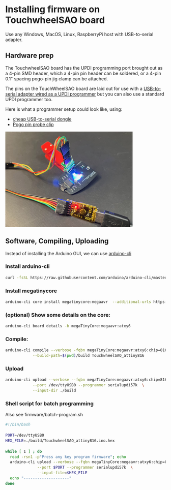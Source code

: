 
# Installing firmware on TouchwheelSAO board

Use any Windows, MacOS, Linux, RaspberryPi host with USB-to-serial adapter.

## Hardware prep

The TouchwheelSAO board has the UPDI programming port brought out as a 4-pin
SMD header, which a 4-pin pin header can be soldered, or a 4-pin 0.1" spacing
pogo-pin jig clamp can be attached.

The pins on the TouchWheelSAO board are laid out for use with a
[USB-to-serial adapter wired as a UPDI programmer](https://learn.adafruit.com/adafruit-attiny817-seesaw/advanced-reprogramming-with-updi)
but you can also use a standard UPDI programmer too.

Here is what a programmer setup could look like, using:
* [cheap USB-to-serial dongle](https://amzn.to/47sMaxz)
* [Pogo pin probe clip](https://www.digikey.com/short/3c99n5p9)

<a href="./firmware-programming1.jpg"><img src="./firmware-programming1.jpg" width=400></a>


## Software, Compiling, Uploading

Instead of installing the Arduino GUI, we can use [arduino-cli](https://arduino.github.io/arduino-cli/1.0/)

### Install arduino-cli

```sh
curl -fsSL https://raw.githubusercontent.com/arduino/arduino-cli/master/install.sh | sh
```

### Install megatinycore 

```sh
arduino-cli core install megatinycore:megaavr  --additional-urls https://drazzy.com/package_drazzy.com_index.json
 ```

### (optional) Show some details on the core:

```sh
arduino-cli board details -b megaTinyCore:megaavr:atxy6
```


### Compile:

```sh
arduino-cli compile --verbose -fqbn megaTinyCore:megaavr:atxy6:chip=816,printf=minimal \
            --build-path=$(pwd)/build TouchwheelSAO_attiny816
```


### Upload

```sh
arduino-cli upload --verbose --fqbn megaTinyCore:megaavr:atxy6:chip=816  \
            --port /dev/ttyUSB0 --programmer serialupdi57k  \
            --input-dir ./build

```

### Shell script for batch programming

Also see firmware/batch-program.sh

```sh
#!/bin/bash

PORT=/dev/ttyUSB0
HEX_FILE=./build/TouchwheelSAO_attiny816.ino.hex

while [ 1 ] ; do
  read -rsn1 -p"Press any key program firmware"; echo
  arduino-cli upload --verbose --fqbn megaTinyCore:megaavr:atxy6:chip=816  \
              --port $PORT --programmer serialupdi57k  \
              --input-file=$HEX_FILE
  echo "--------------------"
done

```
